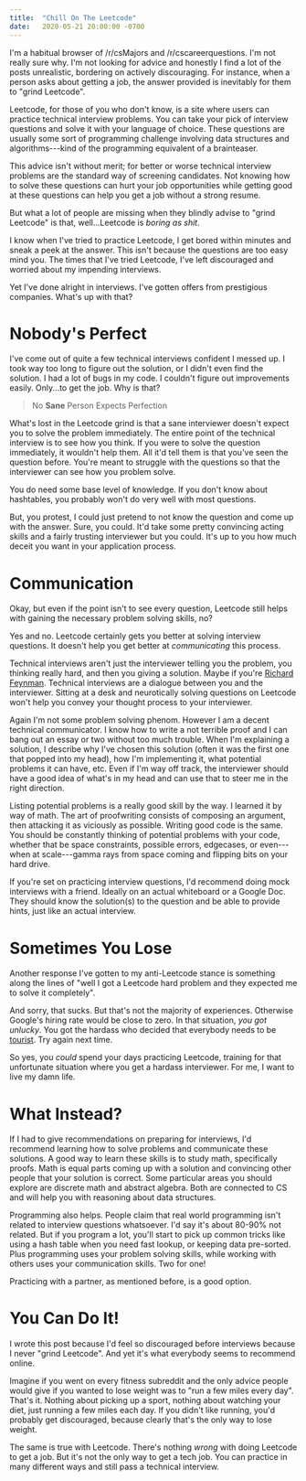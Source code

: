 ```yaml
---
title:  "Chill On The Leetcode"
date:   2020-05-21 20:00:00 -0700
---
```


I'm a habitual browser of /r/csMajors and /r/cscareerquestions. I'm
not really sure why. I'm not looking for advice and honestly I find a
lot of the posts unrealistic, bordering on actively discouraging. For
instance, when a person asks about getting a job, the answer provided
is inevitably for them to "grind Leetcode".

Leetcode, for those of you who don't know, is a site where users can
practice technical interview problems. You can take your pick of
interview questions and solve it with your language of choice. These
questions are usually some sort of programming challenge involving
data structures and algorithms---kind of the programming equivalent of
a brainteaser.

This advice isn't without merit; for better or worse technical
interview problems are the standard way of screening candidates. Not
knowing how to solve these questions can hurt your job opportunities
while getting good at these questions can help you get a job without a
strong resume.

But what a lot of people are missing when they blindly advise to
"grind Leetcode" is that, well...Leetcode is *boring as shit*.

I know when I've tried to practice Leetcode, I get bored within
minutes and sneak a peek at the answer. This isn't because the
questions are too easy mind you. The times that I've tried Leetcode,
I've left discouraged and worried about my impending interviews.

Yet I've done alright in interviews. I've gotten offers from
prestigious companies. What's up with that?

# Nobody's Perfect

I've come out of quite a few technical interviews confident I messed
up. I took way too long to figure out the solution, or I didn't even
find the solution. I had a lot of bugs in my code. I couldn't figure
out improvements easily. Only...to get the job. Why is that?

> No **Sane** Person Expects Perfection

What's lost in the Leetcode grind is that a sane interviewer doesn't
expect you to solve the problem immediately. The entire point of the
technical interview is to see how you think. If you were to solve the
question immediately, it wouldn't help them. All it'd tell them is
that you've seen the question before. You're meant to struggle with
the questions so that the interviewer can see how you problem solve.

You do need some base level of knowledge. If you don't know about
hashtables, you probably won't do very well with most questions.

But, you protest, I could just pretend to not know the question and
come up with the answer. Sure, you could. It'd take some pretty
convincing acting skills and a fairly trusting interviewer but you
could. It's up to you how much deceit you want in your application
process.

# Communication

Okay, but even if the point isn't to see every question, Leetcode
still helps with gaining the necessary problem solving skills, no?

Yes and no. Leetcode certainly gets you better at solving interview
questions. It doesn't help you get better at *communicating* this
process.

Technical interviews aren't just the interviewer telling you the
problem, you thinking really hard, and then you giving a
solution. Maybe if you're [Richard
Feynman](http://wiki.c2.com/?FeynmanAlgorithm). Technical interviews
are a dialogue between you and the interviewer. Sitting at a desk and
neurotically solving questions on Leetcode won't help you convey your
thought process to your interviewer.

Again I'm not some problem solving phenom. However I am a decent
technical communicator. I know how to write a not terrible proof and I
can bang out an essay or two without too much trouble. When I'm
explaining a solution, I describe why I've chosen this solution (often
it was the first one that popped into my head), how I'm implementing
it, what potential problems it can have, etc. Even if I'm way off
track, the interviewer should have a good idea of what's in my head
and can use that to steer me in the right direction.

Listing potential problems is a really good skill by the way. I
learned it by way of math. The art of proofwriting consists of
composing an argument, then attacking it as viciously as
possible. Writing good code is the same. You should be constantly
thinking of potential problems with your code, whether that be space
constraints, possible errors, edgecases, or even---when at
scale---gamma rays from space coming and flipping bits on your hard
drive.

If you're set on practicing interview questions, I'd recommend doing
mock interviews with a friend. Ideally on an actual whiteboard or a
Google Doc. They should know the solution(s) to the question and be
able to provide hints, just like an actual interview.

# Sometimes You Lose

Another response I've gotten to my anti-Leetcode stance is something
along the lines of "well I got a Leetcode hard problem and they
expected me to solve it completely".

And sorry, that sucks. But that's not the majority of
experiences. Otherwise Google's hiring rate would be close to zero. In
that situation, *you got unlucky*. You got the hardass who decided
that everybody needs to be
[tourist](https://en.wikipedia.org/wiki/Gennady_Korotkevich). Try
again next time.

So yes, you *could* spend your days practicing Leetcode, training for
that unfortunate situation where you get a hardass interviewer. For
me, I want to live my damn life.

# What Instead?

If I had to give recommendations on preparing for interviews, I'd
recommend learning how to solve problems and communicate these
solutions. A good way to learn these skills is to study math,
specifically proofs. Math is equal parts coming up with a solution and
convincing other people that your solution is correct. Some particular
areas you should explore are discrete math and abstract algebra. Both
are connected to CS and will help you with reasoning about data
structures.

Programming also helps. People claim that real world programming isn't
related to interview questions whatsoever. I'd say it's about 80-90%
not related. But if you program a lot, you'll start to pick up common
tricks like using a hash table when you need fast lookup, or keeping
data pre-sorted. Plus programming uses your problem solving skills,
while working with others uses your communication skills. Two for one!

Practicing with a partner, as mentioned before, is a good option.

# You Can Do It!

I wrote this post because I'd feel so discouraged before interviews
because I never "grind Leetcode". And yet it's what everybody seems to
recommend online.

Imagine if you went on every fitness subreddit and the only advice
people would give if you wanted to lose weight was to "run a few miles
every day". That's it. Nothing about picking up a sport, nothing about
watching your diet, just running a few miles each day. If you didn't
like running, you'd probably get discouraged, because clearly that's
the only way to lose weight.

The same is true with Leetcode. There's nothing *wrong* with doing
Leetcode to get a job. But it's not the only way to get a tech
job. You can practice in many different ways and still pass a
technical interview.
